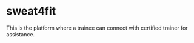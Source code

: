 # sweat4fit
This is the platform where a trainee can connect with certified trainer for assistance.
